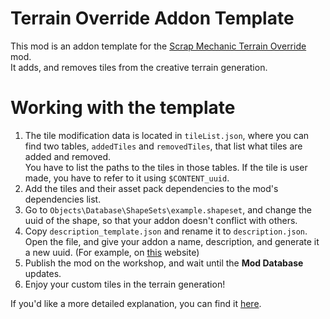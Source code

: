 # Terrain Override Addon Template
This mod is an addon template for the [Scrap Mechanic Terrain Override](https://github.com/Vajdani/SM-Terrain-Override) mod.\
It adds, and removes tiles from the creative terrain generation.

# Working with the template
1. The tile modification data is located in `tileList.json`, where you can find two tables, `addedTiles` and `removedTiles`, that list what tiles are added and removed.\
You have to list the paths to the tiles in those tables. If the tile is user made, you have to refer to it using `$CONTENT_uuid`.
2. Add the tiles and their asset pack dependencies to the mod's dependencies list.
3. Go to `Objects\Database\ShapeSets\example.shapeset`, and change the uuid of the shape, so that your addon doesn't conflict with others.
4. Copy `description_template.json` and rename it to `description.json`. Open the file, and give your addon a name, description, and generate it a new uuid. (For example, on [this](https://www.uuidgenerator.net/version4) website)
5. Publish the mod on the workshop, and wait until the **Mod Database** updates.
6. Enjoy your custom tiles in the terrain generation!

If you'd like a more detailed explanation, you can find it [here](https://github.com/Vajdani/SM-Terrain-Override).
